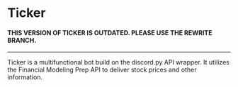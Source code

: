 # Ticker

#### THIS VERSION OF TICKER IS OUTDATED. PLEASE USE THE REWRITE BRANCH.

--------

Ticker is a multifunctional bot build on the discord.py API wrapper. It utilizes the Financial Modeling Prep API to deliver stock prices and other information.
